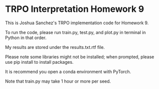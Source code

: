 # TRPO Interpretation Homework 9

This is Joshua Sanchez's TRPO implementation code for Homework 9. 

To run the code, please run train.py, test.py, and plot.py in terminal in Python in that order.

My results are stored under the results.txt.rtf file.

Please note some libraries might not be installed; when prompted, please use pip install to install packages. 

It is recommend you open a conda environment with PyTorch. 

Note that train.py may take 1 hour or more per seed. 
